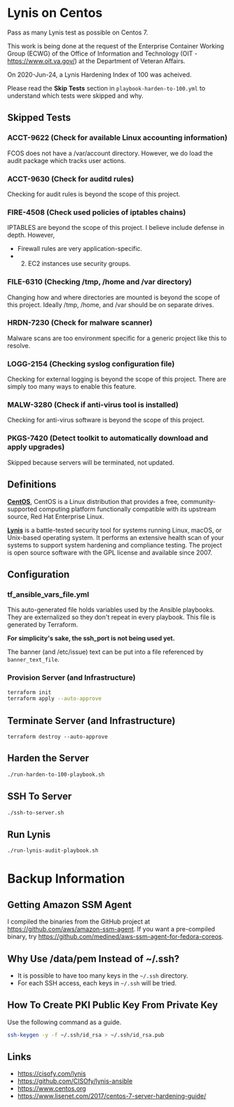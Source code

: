 # Lynis on Centos

Pass as many Lynis test as possible on Centos 7.

This work is being done at the request of the Enterprise Container Working Group (ECWG) of the Office of Information and Technology (OIT - https://www.oit.va.gov/) at the Department of Veteran Affairs.

On 2020-Jun-24, a Lynis Hardening Index of 100 was acheived.

Please read the **Skip Tests** section in `playbook-harden-to-100.yml` to understand which tests were skipped and why.

## Skipped Tests

### ACCT-9622 (Check for available Linux accounting information)

FCOS does not have a /var/account directory. However, we do load the audit package which tracks user actions.

### ACCT-9630 (Check for auditd rules)

Checking for audit rules is beyond the scope of this project.

### FIRE-4508 (Check used policies of iptables chains)

IPTABLES are beyond the scope of this project. I believe include defense in depth. However,
* Firewall rules are very application-specific.
* 2. EC2 instances use security groups.

### FILE-6310 (Checking /tmp, /home and /var directory)

Changing how and where directories are mounted is beyond the scope of this project. Ideally /tmp, /home, and /var should be on separate drives.

### HRDN-7230 (Check for malware scanner)

Malware scans are too environment specific for a generic project like this to resolve.

### LOGG-2154 (Checking syslog configuration file)

Checking for external logging is beyond the scope of this project. There are simply too many ways to enable this feature.

### MALW-3280 (Check if anti-virus tool is installed)

Checking for anti-virus software is beyond the scope of this project.

### PKGS-7420 (Detect toolkit to automatically download and apply upgrades)

Skipped because servers will be terminated, not updated.


## Definitions

[**CentOS**](https://www.centos.org), CentOS is a Linux distribution that provides a free, community-supported computing platform functionally compatible with its upstream source, Red Hat Enterprise Linux.

[**Lynis**](https://cisofy.com/lynis) is a battle-tested security tool for systems running Linux, macOS, or Unix-based operating system. It performs an extensive health scan of your systems to support system hardening and compliance testing. The project is open source software with the GPL license and available since 2007.

## Configuration

### tf_ansible_vars_file.yml

This auto-generated file holds variables used by the Ansible playbooks. They are externalized so they don't repeat in every playbook. This file is generated by Terraform.

**For simplicity's sake, the ssh_port is not being used yet.**

The banner (and /etc/issue) text can be put into a file referenced by `banner_text_file`.

### Provision Server (and Infrastructure)

```bash
terraform init
terraform apply --auto-approve
```

## Terminate Server (and Infrastructure)

```
terraform destroy --auto-approve
```

## Harden the Server

```bash
./run-harden-to-100-playbook.sh
```

## SSH To Server

```bash
./ssh-to-server.sh
```

## Run Lynis

```bash
./run-lynis-audit-playbook.sh
```

# Backup Information

## Getting Amazon SSM Agent

I compiled the binaries from the GitHub project at https://github.com/aws/amazon-ssm-agent. If you want a pre-compiled binary, try https://github.com/medined/aws-ssm-agent-for-fedora-coreos. 

## Why Use /data/pem Instead of ~/.ssh?

* It is possible to have too many keys in the `~/.ssh` directory. 
* For each SSH access, each keys in `~/.ssh` will be tried.

## How To Create PKI Public Key From Private Key

Use the following command as a guide.

```bash
ssh-keygen -y -f ~/.ssh/id_rsa > ~/.ssh/id_rsa.pub
```

## Links

* https://cisofy.com/lynis
* https://github.com/CISOfy/lynis-ansible
* https://www.centos.org
* https://www.lisenet.com/2017/centos-7-server-hardening-guide/
